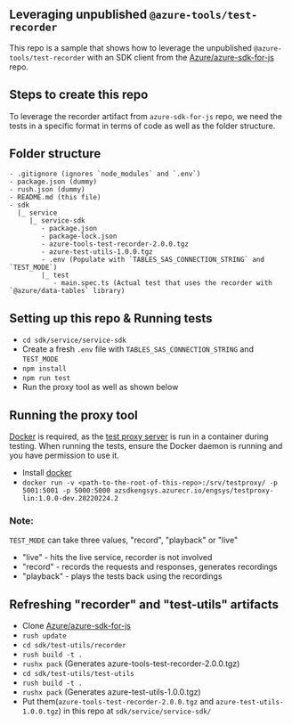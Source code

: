 ## Leveraging unpublished `@azure-tools/test-recorder`

This repo is a sample that shows how to leverage the unpublished `@azure-tools/test-recorder` with an SDK client from the [Azure/azure-sdk-for-js](https://github.com/Azure/azure-sdk-for-js) repo.

## Steps to create this repo

To leverage the recorder artifact from `azure-sdk-for-js` repo, we need the tests in a specific format in terms of code as well as the folder structure.

## Folder structure

```
- .gitignore (ignores `node_modules` and `.env`)
- package.json (dummy)
- rush.json (dummy)
- README.md (this file)
- sdk
  |_ service
     |_ service-sdk
        - package.json
        - package-lock.json
        - azure-tools-test-recorder-2.0.0.tgz
        - azure-test-utils-1.0.0.tgz
        - .env (Populate with `TABLES_SAS_CONNECTION_STRING` and `TEST_MODE`)
        |_ test
           - main.spec.ts (Actual test that uses the recorder with `@azure/data-tables` library)
```

## Setting up this repo & Running tests

- `cd sdk/service/service-sdk`
- Create a fresh `.env` file with `TABLES_SAS_CONNECTION_STRING` and `TEST_MODE`
- `npm install`
- `npm run test`
- Run the proxy tool as well as shown below

## Running the proxy tool

[Docker](https://www.docker.com/get-started) is required, as the [test proxy server](https://github.com/Azure/azure-sdk-tools/tree/main/tools/test-proxy) is run in a container during testing. When running the tests, ensure the Docker daemon is running and you have permission to use it.

- Install [docker](https://www.docker.com/get-started)
- `docker run -v <path-to-the-root-of-this-repo>:/srv/testproxy/ -p 5001:5001 -p 5000:5000 azsdkengsys.azurecr.io/engsys/testproxy-lin:1.0.0-dev.20220224.2`

### Note:

`TEST_MODE` can take three values, "record", "playback" or "live"

- "live" - hits the live service, recorder is not involved
- "record" - records the requests and responses, generates recordings
- "playback" - plays the tests back using the recordings

## Refreshing "recorder" and "test-utils" artifacts

- Clone [Azure/azure-sdk-for-js](https://github.com/Azure/azure-sdk-for-js)
- `rush update`
- `cd sdk/test-utils/recorder`
- `rush build -t .`
- `rushx pack` (Generates azure-tools-test-recorder-2.0.0.tgz)
- `cd sdk/test-utils/test-utils`
- `rush build -t .`
- `rushx pack` (Generates azure-test-utils-1.0.0.tgz)
- Put them(`azure-tools-test-recorder-2.0.0.tgz` and `azure-test-utils-1.0.0.tgz`) in this repo at `sdk/service/service-sdk/`

